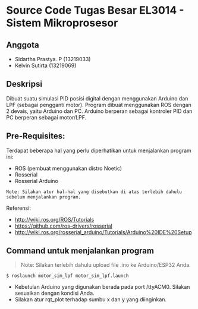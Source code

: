 # Source Code Tugas Besar EL3014 - Sistem Mikroprosesor

## Anggota
- Sidartha Prastya. P   (13219033)
- Kelvin Sutirta        (13219069)

## Deskripsi
Dibuat suatu simulasi PID posisi digital dengan menggunakan Arduino dan LPF (sebagai pengganti motor).
Program dibuat menggunakan ROS dengan 2 devais, yaitu Arduino dan PC.
Arduino berperan sebagai kontroler PID dan PC berperan sebagai motor/LPF.

## Pre-Requisites:
Terdapat beberapa hal yang perlu diperhatikan untuk menjalankan program ini:
- ROS (pembuat menggunakan distro Noetic)
- Rosserial
- Rosserial Arduino

```
Note: Silakan atur hal-hal yang disebutkan di atas terlebih dahulu sebelum menjalankan program.
```
Referensi:
- http://wiki.ros.org/ROS/Tutorials
- https://github.com/ros-drivers/rosserial
- http://wiki.ros.org/rosserial_arduino/Tutorials/Arduino%20IDE%20Setup


## Command untuk menjalankan program

> Note: Silakan terlebih dahulu upload file .ino ke Arduino/ESP32 Anda.

```
$ roslaunch motor_sim_lpf motor_sim_lpf.launch
```

- Kebetulan Arduino yang digunakan berada pada port /ttyACM0. Silakan sesuaikan dengan kondisi Anda.
- Silakan atur rqt_plot terhadap sumbu x dan y yang diinginkan.

